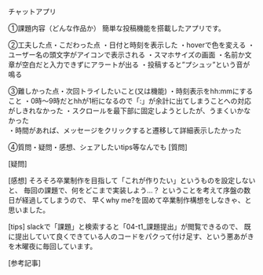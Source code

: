 チャットアプリ

①課題内容（どんな作品か）
簡単な投稿機能を搭載したアプリです。

②工夫した点・こだわった点
・日付と時刻を表示した
・hoverで色を変える
・ユーザー名の頭文字がアイコンで表示される
・スマホサイズの画面
・名前か文章が空白だと入力できずにアラートが出る
・投稿すると”プシュッ”という音が鳴る


③難しかった点・次回トライしたいこと(又は機能)
・時刻表示をhh:mmにすること
・0時～9時だとhhが1桁になるので「:」が余計に出てしまうことへの対応がしきれなかった
・スクロールを最下部に固定しようとしたが、うまくいかなかった    
・時間があれば、メッセージをクリックすると遷移して詳細表示したかった



④質問・疑問・感想、シェアしたいtips等なんでも
[質問]

[疑問]

[感想]
そろそろ卒業制作を目指して「これが作りたい」というものを設定しないと、
毎回の課題で、何をどこまで実装しよう...？
ということを考えて序盤の数日が経過してしまうので、
早くwhy me?を固めて卒業制作構想をしなきゃ、と思いました。

[tips]
slackで「課題」と検索すると「04-t1_課題提出」が閲覧できるので、
既に提出していて良くできている人のコードをパクって付け足す、という悪あがきを木曜夜に毎回しています。


[参考記事]
